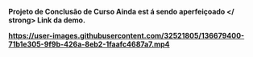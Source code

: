 
<strong> Projeto de Conclusão de Curso </strong> <b>
 <strong> Ainda est á  sendo aperfeiçoado </ strong>
Link da demo.


https://user-images.githubusercontent.com/32521805/136679400-71b1e305-9f9b-426a-8eb2-1faafc4687a7.mp4

